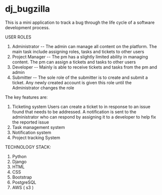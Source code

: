 
# dj_bugzilla
This is a mini application to track a bug through the life cycle of a software development process.

USER ROLES
1. Administrator -- The admin can manage all content on the platform. The main task include assigning roles, tasks and tickets to other users
2. Project Manager -- The pm has a slightly limited ability in managing content. The pm can assign a tickets and tasks to other users
3. Developer -- Mainly is able to receive tickets and tasks from the pm and admin
4. Submitter  -- The sole role of the submitter is to create and submit a ticket. Any newly created account is given this role until the Administrator 
                 changes the role

The key features are:
1. Ticketing system
    Users can create a ticket to in response to an issue found that needs to be addressed.
    A notification is sent to the administrator who can respond by assigning it to a developer to help fix the reported issue
2. Task management system
3. Notification system
4. Project tracking System


TECHNOLOGY STACK:
1. Python
2. Django
3. HTML
4. CSS
5. Bootstrap
6. PostgreSQL
7. AWS ( s3 )
